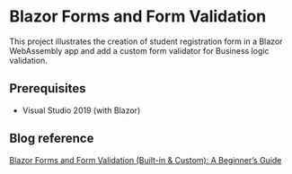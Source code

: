 # Blazor Forms and Form Validation

This project illustrates the creation of student registration form in a Blazor WebAssembly app and add a custom form validator for Business logic validation.

## Prerequisites

* Visual Studio 2019 (with Blazor)

## Blog reference

[Blazor Forms and Form Validation (Built-in & Custom): A Beginner’s Guide](https://www.syncfusion.com/blogs/post/blazor-forms-and-form-validation.aspx)
